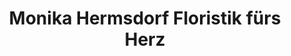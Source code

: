 ---
title: "Monika Hermsdorf Floristik fürs Herz"
url: /naumburg-saale/monika-hermsdorf-floristik-fuers-herz/
shop: Blumen
---